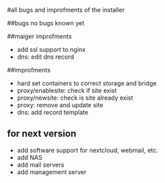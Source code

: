 #all bugs and improfments of the installer

##bugs
no bugs known yet

##maiger improfments
 - add ssl support to nginx
 - dns: edit dns record

##improfments
 - hard set containers to correct storage and bridge
 - proxy/enablesite: check if site exist
 - proxy/newsite: check is site already exist
 - proxy: remove and update site
 - dns: add record template

## for next version
 - add software support for nextcloud, webmail, etc.
 - add NAS
 - add mail servers
 - add management server
